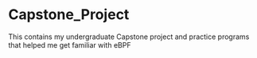 # Capstone_Project
This contains my undergraduate Capstone project and practice programs that helped me get familiar with eBPF
